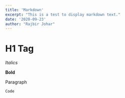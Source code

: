 ```yaml
---
title: 'Markdown'
excerpt: "This is a test to display markdown text."
date: '2020-09-23'
author: "Rajbir Johar"
---
```


# H1 Tag

*Italics*

**Bold**

Paragraph

`Code`